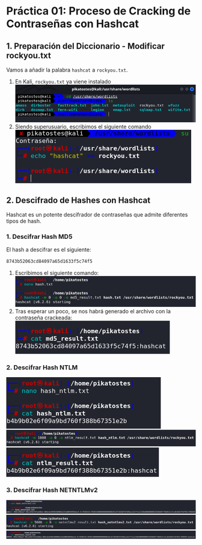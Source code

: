 # Práctica 01: Proceso de Cracking de Contraseñas con Hashcat
## 1. Preparación del Diccionario - Modificar rockyou.txt
Vamos a añadir la palabra `hashcat` a `rockyou.txt`.
1. En Kali, `rockyou.txt` ya viene instalado
   ![1741277380591](image/documentacion/1741277380591.png)
2. Siendo superusuario, escribimos el siguiente comando
   ![1741277697337](image/documentacion/1741277697337.png)

## 2. Descifrado de Hashes con Hashcat
Hashcat es un potente descifrador de contraseñas que admite diferentes tipos de hash.
### 1. Descifrar Hash MD5
El hash a descifrar es el siguiente:
```sh
8743b52063cd84097a65d1633f5c74f5
```
1. Escribimos el siguiente comando:
![1741277952861](image/documentacion/1741277952861.png)
2. Tras esperar un poco, se nos habrá generado el archivo con la contraseña crackeada:
![1741278005200](image/documentacion/1741278005200.png)

### 2. Descifrar Hash NTLM
![1741278098123](image/documentacion/1741278098123.png)
![1741278166169](image/documentacion/1741278166169.png)
![1741278203239](image/documentacion/1741278203239.png)

### 3. Descifrar Hash NETNTLMv2
![1741278271193](image/documentacion/1741278271193.png)
![1741278306858](image/documentacion/1741278306858.png)
![1741278335322](image/documentacion/1741278335322.png)